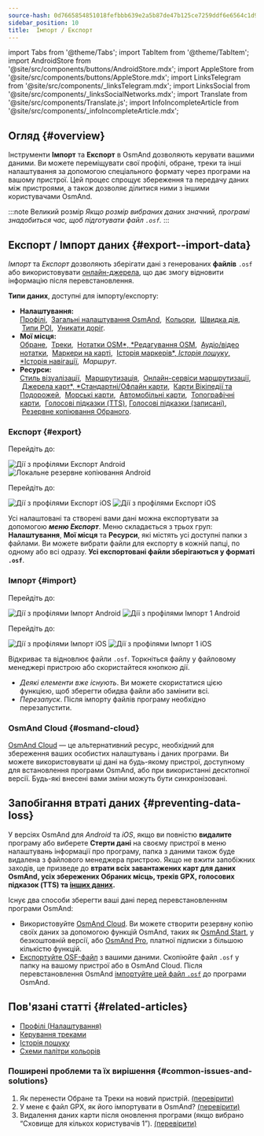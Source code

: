 ```yaml
---
source-hash: 0d7665854851018fefbbb639e2a5b87de47b125ce7259ddf6e6564c1d959eecf
sidebar_position: 10
title:  Імпорт / Експорт
---
```

import Tabs from '@theme/Tabs';
import TabItem from '@theme/TabItem';
import AndroidStore from '@site/src/components/buttons/AndroidStore.mdx';
import AppleStore from '@site/src/components/buttons/AppleStore.mdx';
import LinksTelegram from '@site/src/components/_linksTelegram.mdx';
import LinksSocial from '@site/src/components/_linksSocialNetworks.mdx';
import Translate from '@site/src/components/Translate.js';
import InfoIncompleteArticle from '@site/src/components/_infoIncompleteArticle.mdx';


## Огляд {#overview}

Інструменти **Імпорт** та **Експорт** в OsmAnd дозволяють керувати вашими даними. Ви можете переміщувати свої профілі, обране, треки та інші налаштування за допомогою спеціального формату через програми на вашому пристрої. Цей процес спрощує збереження та передачу даних між пристроями, а також дозволяє ділитися ними з іншими користувачами OsmAnd.

:::note Великий розмір
*Якщо розмір вибраних даних значний, програмі знадобиться час, щоб підготувати файл `.osf`.*
:::


## Експорт / Імпорт даних {#export--import-data}

*Імпорт* та *Експорт* дозволяють зберігати дані з генерованих **файлів** `.osf` або використовувати [онлайн-джерела](../map/raster-maps.md), що дає змогу відновити інформацію після перевстановлення.

**Типи даних**, доступні для імпорту/експорту:

- **Налаштування:**  
        [Профілі](../personal/profiles.md#actions), &nbsp;[Загальні налаштування OsmAnd](../personal/global-settings.md), &nbsp;[Кольори](../personal/color-palette-schemes.md), &nbsp;[Швидка дія](../widgets/quick-action.md), &nbsp;[Типи POI](../map/point-layers-on-map.md#poi-types), &nbsp;[Уникати доріг](../map/map-context-menu.md#avoid-road).
- **Мої місця:**  
        [Обране](../personal/favorites.md#export--import), &nbsp;[Треки](../personal/tracks/manage-tracks.md#import--export-track), &nbsp;[Нотатки OSM*, *Редагування OSM](../plugins/osm-editing.md#create--modify-poi), &nbsp;[Аудіо/відео нотатки](../plugins/audio-video-notes.md), &nbsp;[Маркери на карті](../personal/markers.md), &nbsp;[Історія маркерів*, *Історія пошуку*, *Історія навігації](../personal/global-settings.md#history), &nbsp;*Маршрут*.
- **Ресурси:**  
        [Стиль візуалізації](../map/vector-maps.md#custom-map-style), &nbsp;[Маршрутизація](../navigation/routing/osmand-routing.md), &nbsp;[Онлайн-сервіси маршрутизації](../navigation/routing/online-routing.md), &nbsp;[Джерела карт*, *Стандартні/Офлайн карти](../map/raster-maps.md), &nbsp;[Карти Вікіпедії та Подорожей](../plan-route/travel-guides.md), &nbsp;[Морські карти](../plugins/nautical-charts.md), &nbsp;[Автомобільні карти](../map/vector-maps.md#road-style), &nbsp;[Топографічні карти](../plugins/topography.md), &nbsp;[Голосові підказки (TTS)](../navigation/guidance/voice-navigation.md#tts-text-to-speech), [Голосові підказки (записані)](../navigation/guidance/voice-navigation.md#recorded-voice-prompts), &nbsp;[Резервне копіювання Обраного](../personal/favorites.md#automatic-favorites-backup).


### Експорт {#export}

<Tabs groupId="operating-systems" queryString="current-os">

<TabItem value="android" label="Android">

Перейдіть до: *<Translate android="true" ids="shared_string_menu,shared_string_settings,import_export,export_to_file"/>*  

![Дії з профілями Експорт Android](@site/static/img/personal/profiles/profile_actions_export_1_andr.png) ![Локальне резервне копіювання Android](@site/static/img/personal/profiles/profile_actions_export_2_andr.png)  

</TabItem>

<TabItem value="ios" label="iOS">

Перейдіть до: *<Translate ios="true" ids="shared_string_menu,shared_string_settings,local_backup,backup_into_file"/>*

![Дії з профілями Експорт iOS](@site/static/img/personal/profiles/profile_actions_export_1_ios.png)   ![Дії з профілями Експорт iOS](@site/static/img/personal/profiles/profile_actions_export_2_ios.png)

</TabItem>

</Tabs>

Усі налаштовані та створені вами дані можна експортувати за допомогою ***меню Експорт***. Меню складається з трьох груп: **Налаштування**, **Мої місця** та **Ресурси**, які містять усі доступні папки з файлами. Ви можете вибрати файли для експорту в кожній папці, по одному або всі одразу. **Усі експортовані файли зберігаються у форматі `.osf`**.  


### Імпорт {#import}

<Tabs groupId="operating-systems" queryString="current-os">

<TabItem value="android" label="Android">

Перейдіть до: *<Translate android="true" ids="shared_string_menu,shared_string_settings,import_export,shared_string_import"/>*  

![Дії з профілями Імпорт Android](@site/static/img/personal/profiles/profile_actions_import_android.png) ![Дії з профілями Імпорт 1 Android](@site/static/img/personal/profiles/profile_actions_import_1_android.png) 

<!-- ![Profiles Actions Import 2 Android](@site/static/img/personal/profiles/profile_actions_import_2_android.png) -->

</TabItem>

<TabItem value="ios" label="iOS">

Перейдіть до: *<Translate ios="true" ids="shared_string_menu,shared_string_settings,local_backup,restore_from_file"/>*  


![Дії з профілями Імпорт iOS](@site/static/img/personal/profiles/profile_actions_import_ios.png) ![Дії з профілями Імпорт 1 iOS](@site/static/img/personal/profiles/profile_actions_import_1_ios.png) 
<!--  ![Profiles Actions Import 2 iOS](@site/static/img/personal/profiles/profile_actions_import_2_ios.png) -->

</TabItem>

</Tabs>

Відкриває та відновлює файли `.osf`. Торкніться файлу у файловому менеджері пристрою або скористайтеся кнопкою дії.

- *Деякі елементи вже існують*. Ви можете скористатися цією функцією, щоб зберегти обидва файли або замінити всі.
- *Перезапуск*. Після імпорту файлів програму необхідно перезапустити.


### OsmAnd Cloud {#osmand-cloud}

[OsmAnd Cloud](../personal/osmand-cloud.md) — це альтернативний ресурс, необхідний для збереження ваших особистих налаштувань і даних програми. Ви можете використовувати ці дані на будь-якому пристрої, доступному для встановлення програми OsmAnd, або при використанні десктопної версії. Будь-які внесені вами зміни можуть бути синхронізовані.


## Запобігання втраті даних {#preventing-data-loss}

У версіях OsmAnd для *Android* та *iOS*, якщо ви повністю **видалите** програму або виберете **Стерти дані** на своєму пристрої в меню налаштувань інформації про програму, папка з даними також буде видалена з файлового менеджера пристрою. Якщо не вжити запобіжних заходів, це призведе до **втрати всіх завантажених карт для даних OsmAnd, усіх збережених Обраних місць, треків GPX, голосових підказок (TTS) та [інших даних](#export--import-data).**

Існує два способи зберегти ваші дані перед перевстановленням програми OsmAnd:

- Використовуйте [OsmAnd Cloud](#osmand-cloud). Ви можете створити резервну копію своїх даних за допомогою функцій OsmAnd, таких як [OsmAnd Start](../personal/osmand-cloud.md#osmand-start), у безкоштовній версії, або [OsmAnd Pro](../purchases/index.md), платної підписки з більшою кількістю функцій.
- [Експортуйте OSF-файл](#export) з вашими даними. Скопіюйте файл `.osf` у папку на вашому пристрої або в OsmAnd Cloud. Після перевстановлення OsmAnd [імпортуйте цей файл `.osf`](#import) до програми OsmAnd.


## Пов'язані статті {#related-articles}

- [Профілі (Налаштування)](./profiles.md)
- [Керування треками](../personal/tracks/manage-tracks.md#import--export-track)
- [Історія пошуку](../search/search-history.md#export-and-share)
- [Схеми палітри кольорів](../personal/color-palette-schemes.md)

### Поширені проблеми та їх вирішення {#common-issues-and-solutions}

1. Як перенести Обране та Треки на новий пристрій. [(перевірити)](../troubleshooting/setup.md#how-to-transfer-favorites-and-tracks-to-a-new-device)
2. У мене є файл GPX, як його імпортувати в OsmAnd? [(перевірити)](../troubleshooting/setup.md#i-have-a-gpx-file-how-do-i-import-it-into-osmand)
3. Видалення даних карти після оновлення програми (якщо вибрано “Сховище для кількох користувачів 1”). [(перевірити)](../troubleshooting/maps-data#deleting-map-data-after-the-app-update-if-multiuser-storage-1-is-selected)